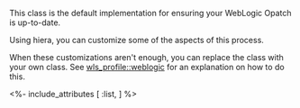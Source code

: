 This class is the default implementation for ensuring your WebLogic Opatch is up-to-date.

Using hiera, you can customize some of the aspects of this process.

When these customizations aren't enough, you can replace the class with your own class. See [wls_profile::weblogic](./weblogic.html) for an explanation on how to do this.

<%- include_attributes [
  :list,
] %>
